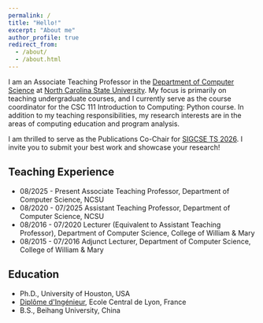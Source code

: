 ```yaml
---
permalink: /
title: "Hello!"
excerpt: "About me"
author_profile: true
redirect_from: 
  - /about/
  - /about.html
---
```


I am an Associate Teaching Professor in the <a href="https://www.csc.ncsu.edu/">Department of Computer Science</a> at <a href="https://www.ncsu.edu/">North Carolina State University</a>. My focus is primarily on teaching undergraduate courses, and I currently serve as the course coordinator for the CSC 111 Introduction to Computing: Python course. In addition to my teaching responsibilities, my research interests are in the areas of computing education and program analysis.

I am thrilled to serve as the Publications Co-Chair for <a href="https://sigcse2026.sigcse.org/">SIGCSE TS 2026</a>. I invite you to submit your best work and showcase your research!

<h2>Teaching Experience</h2>
<ul>
  <li>08/2025 - Present Associate Teaching Professor, Department of Computer Science, NCSU</li>
  <li>08/2020 - 07/2025 Assistant Teaching Professor, Department of Computer Science, NCSU</li>
  <li>08/2016 - 07/2020 Lecturer (Equivalent to Assistant Teaching Professor), Department of Computer Science, College of William & Mary</li>
  <li>08/2015 - 07/2016 Adjunct Lecturer, Department of Computer Science, College of William & Mary</li>
</ul>


<h2>Education</h2>
<ul>
  <li>Ph.D., University of Houston, USA</li>
  <li><a href="https://en.wikipedia.org/wiki/Dipl%C3%B4me_d%27Ing%C3%A9nieur">Diplôme d'Ingénieur</a>, Ecole Central de Lyon, France</li>
  <li>B.S., Beihang University, China</li>
</ul>
